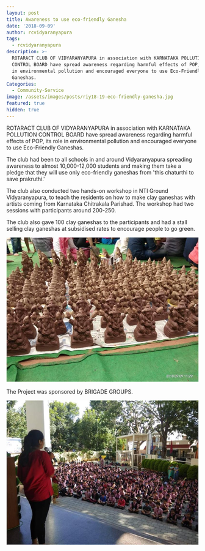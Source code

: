 ```yaml
---
layout: post
title: Awareness to use eco-friendly Ganesha
date: '2018-09-09'
author: rcvidyaranyapura
tags:
  - rcvidyaranyapura
description: >-
  ROTARACT CLUB OF VIDYARANYAPURA in association with KARNATAKA POLLUTION
  CONTROL BOARD have spread awareness regarding harmful effects of POP, its role
  in environmental pollution and encouraged everyone to use Eco-Friendly
  Ganeshas.
Categories:
  - Community-Service
image: /assets/images/posts/riy18-19-eco-friendly-ganesha.jpg
featured: true
hidden: true
---
```

ROTARACT CLUB OF VIDYARANYAPURA  in association with KARNATAKA POLLUTION CONTROL  BOARD have spread awareness regarding harmful effects of POP, its role in environmental pollution and encouraged everyone to use Eco-Friendly Ganeshas.

The club had been to all schools in and around Vidyaranyapura spreading awareness to almost 10,000-12,000 students and making them take a pledge that they will use only eco-friendly ganeshas from 'this chaturthi to save prakruthi.'

The club also conducted two hands-on workshop in NTI Ground Vidyaranyapura, to teach the residents on how to make clay ganeshas with artists coming from Karnataka Chitrakala Parishad. The workshop had two sessions with participants around 200-250. 

The club also gave 100 clay ganeshas to the participants and had a stall selling clay ganeshas at subsidised rates to encourage people to go green. 

![Awareness to use eco-friendly Ganesha](/assets/images/posts/riy18-19-eco-friendly-ganesha3.jpg)

The Project was sponsored by BRIGADE GROUPS.

![Awareness to use eco-friendly Ganesha](/assets/images/posts/riy18-19-eco-friendly-ganesha2.jpg)
